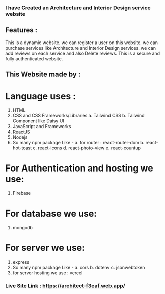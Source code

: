 ### I have Created an Architecture and Interior Design service website

## Features :

This is a dynamic website. we can register a user on this website. we can purchase services like Architecture and Interior Design services. we can add reviews on each service and also Delete reviews. This is a secure and fully authenticated website.

## This Website made by :

# Language uses :

1. HTML
2. CSS and CSS Frameworks/Libraries
   a. Tailwind CSS
   b. Tailwind Component like Daisy UI
3. JavaScript and Frameworks
4. ReactJS
5. Nodejs
6. So many npm package Like -
   a. for router : react-router-dom
   b. react-hot-toast
   c. react-icons
   d. react-photo-view
   e. react-countup

# For Authentication and hosting we use:

1. Firebase

# For database we use:

1. mongodb

# For server we use:

1. express
2. So many npm package Like -
   a. cors
   b. dotenv
   c. jsonwebtoken
3. for server hosting we use : vercel


### Live Site Link : https://architect-f3eaf.web.app/
